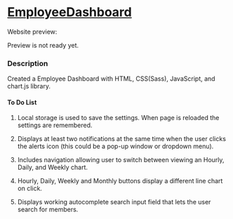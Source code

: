 # [EmployeeDashboard](https://stevesbong.github.io/EmployeeDashboard)


Website preview: 

Preview is not ready yet.


### Description

Created a Employee Dashboard with HTML, CSS(Sass), JavaScript, and chart.js library.






#### To Do List
1. Local storage is used to save the settings. When page is reloaded the settings are remembered.

2. Displays at least two notifications at the same time when the user clicks the alerts icon (this could be a pop-up window or dropdown menu).

3. Includes navigation allowing user to switch between viewing an Hourly, Daily, and Weekly chart.

4. Hourly, Daily, Weekly and Monthly buttons display a different line chart on click.

5. Displays working autocomplete search input field that lets the user search for members.
